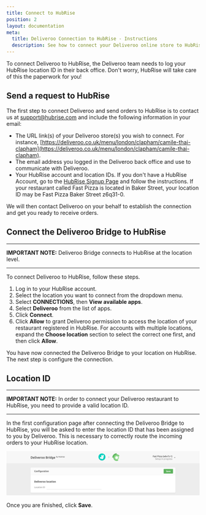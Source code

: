 ```yaml
---
title: Connect to HubRise
position: 2
layout: documentation
meta:
  title: Deliveroo Connection to HubRise - Instructions
  description: See how to connect your Deliveroo online store to HubRise. Connection is simple. Send the link of your Deliveroo page to HubRise and follow a few steps to connect.
---
```


To connect Deliveroo to HubRise, the Deliveroo team needs to log your HubRise location ID in their back office.
Don't worry, HubRise will take care of this the paperwork for you!

## Send a request to HubRise

The first step to connect Deliveroo and send orders to HubRise is to contact us at [support@hubrise.com](mailto:support@hubrise.com) and include the following information in your email:

- The URL link(s) of your Deliveroo store(s) you wish to connect. For instance, [https://deliveroo.co.uk/menu/london/clapham/camile-thai-clapham](https://deliveroo.co.uk/menu/london/clapham/camile-thai-clapham).
- The email address you logged in the Deliveroo back office and use to communicate with Deliveroo.
- Your HubRise account and location IDs. If you don't have a HubRise Account, go to the [HubRise Signup Page](https://manager.hubrise.com/signup) and follow the instructions. If your restaurant called Fast Pizza is located in Baker Street, your location ID may be Fast Pizza Baker Street z6q31-0.

We will then contact Deliveroo on your behalf to establish the connection and get you ready to receive orders.

## Connect the Deliveroo Bridge to HubRise

---

**IMPORTANT NOTE:** Deliveroo Bridge connects to HubRise at the location level.

---

To connect Deliveroo to HubRise, follow these steps.

1. Log in to your HubRise account.
1. Select the location you want to connect from the dropdown menu.
1. Select **CONNECTIONS**, then **View available apps**.
1. Select **Deliveroo** from the list of apps.
1. Click **Connect**.
1. Click **Allow** to grant Deliveroo permission to access the location of your restaurant registered in HubRise. For accounts with multiple locations, expand the **Choose location** section to select the correct one first, and then click **Allow**.

You have now connected the Deliveroo Bridge to your location on HubRise.
The next step is configure the connection.

## Location ID

---

**IMPORTANT NOTE:** In order to connect your Deliveroo restaurant to HubRise, you need to provide a valid location ID.

---

In the first configuration page after connecting the Deliveroo Bridge to HubRise, you will be asked to enter the location ID that has been assigned to you by Deliveroo.
This is necessary to correctly route the incoming orders to your HubRise location.

![Deliveroo location ID](../images/001-en-location-id.png)

Once you are finished, click **Save**.

[comment]: # (How can a restaurant get a location ID? 
Do they need to ask Deliveroo for it? If so, who should they contact? 
Or can they find it in the Deliveroo back office, how?)
